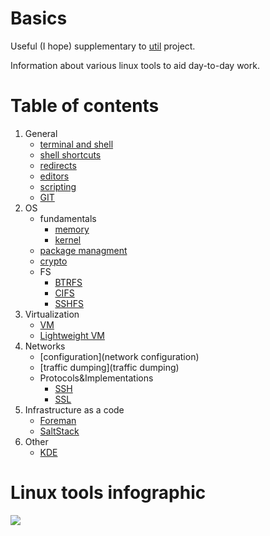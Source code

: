 # Basics
Useful (I hope) supplementary to [util](https://github.com/kiemlicz/util) project.

Information about various linux tools to aid day-to-day work.

# Table of contents  
1. General
   * [terminal and shell](terminal)
   * [shell shortcuts](shell)
   * [redirects](redirects)
   * [editors](editors)
   * [scripting](scripting)
   * [GIT](git)
2. OS  
   * fundamentals
     * [memory](memory)
     * [kernel](kernel)
   * [package managment](packages)
   * [crypto](crypto)
   * FS
     * [BTRFS](btrfs)
     * [CIFS](cifs)
     * [SSHFS](sshfs)
3. Virtualization
   * [VM](vm)
   * [Lightweight VM](Containerization)
4. Networks
   * [configuration](network configuration)
   * [traffic dumping](traffic dumping)
   * Protocols&Implementations
     * [SSH](ssh)
     * [SSL](ssl)
5. Infrastructure as a code
   * [Foreman](Foreman)
   * [SaltStack](saltstack)
6. Other
   * [KDE](kde)

# Linux tools infographic
![](http://brendangregg.com/Perf/linux_perf_tools_full.png)